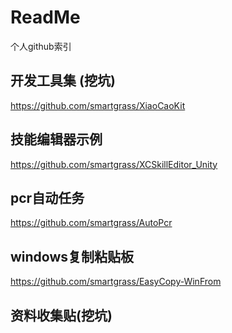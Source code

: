 # ReadMe
个人github索引

## 开发工具集 (挖坑)
https://github.com/smartgrass/XiaoCaoKit


## 技能编辑器示例
https://github.com/smartgrass/XCSkillEditor_Unity

## pcr自动任务
https://github.com/smartgrass/AutoPcr

## windows复制粘贴板
https://github.com/smartgrass/EasyCopy-WinFrom


## 资料收集贴(挖坑)
